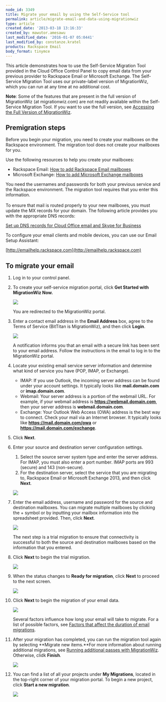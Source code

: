 ```yaml
---
node_id: 3349
title: Migrate your email by using the Self-Service tool
permalink: article/migrate-email-and-data-using-migrationwiz
type: article
created_date: '2013-03-18 13:16:33'
created_by: mawutor.amesawu
last_modified_date: '2016-01-07 05:0441'
last_modified_by: constanze.kratel
products: Rackspace Email
body_format: tinymce
---
```


This article demonstrates how to use the Self-Service Migration Tool
provided in the Cloud Office Control Panel to copy email data from your
previous provider to Rackspace Email or Microsoft Exchange. The
Self-Service MIgration Tool uses our private-label version of
MigrationWiz, which you can run at any time at no additional cost.

**Note**: Some of the features that are present in the full version of
MigrationWiz (at migrationwiz.com) are not readily available within the
Self-Service Migration Tool. If you want to use the full version, see
[Accessing the Full Version of
MigrationWiz](http://www.rackspace.com/knowledge_center/article/accessing-the-full-version-of-migrationwiz).

Premigration steps
------------------

Before you begin your migration, you need to create your mailboxes on
the Rackspace environment. The migration tool does not create your
mailboxes for you.

Use the following resources to help you create your mailboxes:

-   Rackspace Email: [How to add Rackspace Email
    mailboxes](http://www.rackspace.com/knowledge_center/article/adding-rackspace-email-mailboxes)
-   Microsoft Exchange: [How to add Microsoft Exchange
    mailboxes](http://www.rackspace.com/knowledge_center/article/adding-microsoft-exchange-mailboxes-0)

You need the usernames and passwords for both your previous service and
the Rackspace environment. The migration tool requires that you enter
this information.\
  \
 To ensure that mail is routed properly to your new mailboxes, you must
update the MX records for your domain.  The following article provides
you with the appropriate DNS records:

[Set up DNS records for Cloud Office email and Skype for
Business](https://www.rackspace.com/knowledge_center/article/set-up-dns-records-for-cloud-office-email-and-skype-for-business)

To configure your email clients and mobile devices, you can use our
Email Setup Assistant: 

[http://emailhelp.rackspace.com](http://emailhelp.rackspace.com)

To migrate your email
---------------------

1.  Log in to your control panel.
2.  To create your self-service migration portal, click **Get Started
    with MigrationWiz Now.**

    ![](/knowledge_center/sites/default/files/field/image/self-service1.png)

    You are redirected to the MigrationWiz portal.

3.  Enter a contact email address in the **Email Address** box, agree to
    the Terms of Service (BitTitan is MigrationWiz), and then click
    **Login**.

    ![](/knowledge_center/sites/default/files/field/image/4-2_0.png)

    A notification informs you that an email with a secure link has been
    sent to your email address. Follow the instructions in the email to
    log in to the MigrationWiz portal.

4.  Locate your existing email service server information and determine
    what kind of service you have (POP, IMAP, or Exchange).
    -   IMAP: If you use Outlook, the incoming server address can be
        found under your account settings. It typically looks like
        **mail.domain.com** or **imap.domain.com**.
    -   Webmail: Your server address is a portion of the webmail URL.
        For example, if your webmail address is
        **https://webmail.domain.com**, then your server address is
        **webmail.domain.com**.
    -   Exchange: Your Outlook Web Access (OWA) address is the best way
        to connect. Check your mail via an Internet browser. It
        typically looks like **https://mail.domain.com/owa** or
        **https://mail.domain.com/exchange**.

5.  Click **Next**.
6.  Enter your source and destination server configuration settings. 

    1.  Select the source server system type and enter the server
        address. For IMAP, you must also enter a port number. IMAP ports
        are 993 (secure) and 143 (non-secure).
    2.  For the destination server, select the service that you are
        migrating to, Rackspace Email or Microsoft Exchange 2013, and
        then click **Next**.

    ![](/knowledge_center/sites/default/files/field/image/8-2_0.png)

7.  Enter the email address, username and password for the source and
    destination mailboxes. You can migrate multiple mailboxes by
    clicking the + symbol or by inputting your mailbox information into
    the spreadsheet provided. Then, click **Next**.

    ![](/knowledge_center/sites/default/files/field/image/9-2_0.png)

    The next step is a trial migration to ensure that connectivity is
    successful to both the source and destination mailboxes based on the
    information that you entered.

8.  Click **Next** to begin the trial migration.

    ![](/knowledge_center/sites/default/files/field/image/10-2_0.png)

9.  When the status changes to **Ready for migration**, click **Next**
    to proceed to the next screen.

    ![](/knowledge_center/sites/default/files/field/image/11-2_0.png)

10. Click **Next** to begin the migration of your email data. 

    ![](/knowledge_center/sites/default/files/field/image/13-2_0.png)

    Several factors influence how long your email will take to migrate.
    For a list of possible factors, see [Factors that affect the
    duration of email
    migrations](https://www.rackspace.com/knowledge_center/article/factors-that-affect-the-duration-of-email-migrations).

11. After your migration has completed, you can run the migration tool
    again by selecting **Migrate new items.**For more information about
    running additional migrations, see [Running additional passes with
    MigrationWiz](https://www.rackspace.com/knowledge_center/article/running-additional-passes-with-migrationwiz).
    Otherwise, clidk **Finish**.

    ![](/knowledge_center/sites/default/files/field/image/14-2_0.png)

12. You can find a list of all your projects under **My Migrations**,
    located in the top-right corner of your migration portal. To begin a
    new project, click **Start a new migration**.

    ![](/knowledge_center/sites/default/files/field/image/15-2_0.png)

 

